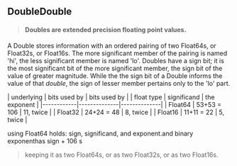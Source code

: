 ## DoubleDouble

> #### Doubles are extended precision floating point values.

A Double stores information with an ordered pairing of two Float64s, or Float32s, or Float16s. The more significant member of the pairing is named 'hi', the less significant member is named 'lo'.  Doubles have a sign bit; it is the most significant bit of the more significant member, the sign bit of the value of greater magnitude.  While the the sign bit of a Double informs the value of that *double*, the sign of lesser member pertains only to the 'lo' part.

| underlying | bits used by | bits used by |
| float type | significand  | the exponent |
|------------|--------------|--------------|
| Float64    |  53+53 = 106 |   11, twice  |
| Float32    |  24+24 =  48 |    8, twice  |
| Float16    |  11+11 =  22 |    5, twice  |


using Float64 holds: sign, significand, and exponent.and binary exponenthas sign + 106 s


> keeping it as two Float64s, or as two Float32s, or as two Float16s.
